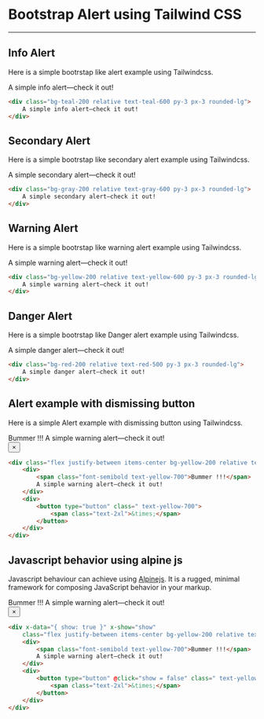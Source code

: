 <h1 class="text-gray-700 font-bold text-2xl md:text-3xl leading-snug"> Bootstrap Alert using Tailwind CSS </h1>

<hr class="border-t-2 border-b-0 border-gray-100 mt-2 mb-8">

<h2 class="font-bold mb-4 text-gray-700 text-xl"> Info Alert</h2>

<p class="my-4 leading-relaxed text-gray-700">Here is a simple bootrstap like alert example using Tailwindcss.</p>
<div class="p-4 border rounded-t-lg">
    <div class="bg-teal-200 relative text-teal-600 py-3 px-3 rounded-lg">
        A simple info alert—check it out!
    </div>
</div>

```html
<div class="bg-teal-200 relative text-teal-600 py-3 px-3 rounded-lg">
    A simple info alert—check it out!
</div>
```


<h2 class="font-bold mb-4 text-gray-700 text-xl mt-16">Secondary Alert</h3>
<p class="my-4 leading-relaxed text-gray-700">Here is a simple bootrstap like secondary alert example using Tailwindcss.</p>
<div class="p-4 border rounded-t-lg">
    <div class="mt-2 bg-gray-200 relative text-gray-600 py-3 px-3 rounded-lg">
        A simple secondary alert—check it out!
    </div>
</div>

```html
<div class="bg-gray-200 relative text-gray-600 py-3 px-3 rounded-lg">
    A simple secondary alert—check it out!
</div>
```

<h2 class="font-bold mb-4 text-gray-700 text-xl mt-16">Warning Alert</h3>
<p class="my-4 leading-relaxed text-gray-700">Here is a simple bootrstap like warning alert example using Tailwindcss.</p>
<div class="p-4 border rounded-t-lg">
    <div class="bg-yellow-200 relative text-yellow-600 py-3 px-3 rounded-lg">
        A simple warning alert—check it out!
    </div>
</div>

```html
<div class="bg-yellow-200 relative text-yellow-600 py-3 px-3 rounded-lg">
    A simple warning alert—check it out!
</div>
```

<h2 class="font-bold mb-4 text-gray-700 text-xl mt-16">Danger Alert</h3>
<p class="my-4 leading-relaxed text-gray-700">Here is a simple bootrstap like Danger alert example using Tailwindcss.</p>
<div class="p-4 border rounded-t-lg">
    <div class="mt-2 bg-red-200 relative text-red-500 py-3 px-3 rounded-lg">
        A simple danger alert—check it out!
    </div>
</div>

```html
<div class="bg-red-200 relative text-red-500 py-3 px-3 rounded-lg">
    A simple danger alert—check it out!
</div>
```

<h2 class="font-bold mb-4 text-gray-700 text-xl mt-16">Alert example with dismissing button</h3>
<p class="mt-4 mb-2 leading-relaxed text-gray-700">Here is a simple Alert example with dismissing button using Tailwindcss.</p>
<div class="p-4 border rounded-t-lg">
    <div class="flex justify-between items-center bg-yellow-200 relative text-yellow-600 py-3 px-3 rounded-lg">
        <div>
            <span class="font-semibold text-yellow-700">Bummer !!!</span>
            A simple warning alert—check it out!
        </div>
        <div>
            <button type="button" class=" text-yellow-700">
                <span class="text-2xl">&times;</span>
            </button>
        </div>
    </div>
</div>

```html
<div class="flex justify-between items-center bg-yellow-200 relative text-yellow-600 py-3 px-3 rounded-lg">
    <div>
        <span class="font-semibold text-yellow-700">Bummer !!!</span>
        A simple warning alert—check it out!
    </div>
    <div>
        <button type="button" class=" text-yellow-700">
            <span class="text-2xl">&times;</span>
        </button>
    </div>
</div>
```

<h2 class="font-bold mb-4 text-gray-700 text-xl mt-16"> Javascript behavior using alpine js</h3>
<p class="mt-4 mb-2 leading-relaxed text-gray-700">Javascript behaviour can achieve using <a href="https://github.com/alpinejs/alpine" class="font-bold">Alpinejs</a>. It is a rugged, minimal framework for composing JavaScript behavior in your markup. </p>
<div class="p-4 border rounded-t-lg">
    <div x-data="{ show: true }" x-show="show"
        class="my-2 flex justify-between items-center bg-yellow-200 relative text-yellow-600 py-3 px-3 rounded-lg">
        <div>
            <span class="font-semibold text-yellow-700">Bummer !!!</span>
            A simple warning alert—check it out!
        </div>
        <div>
            <button type="button" @click="show = false" class=" text-yellow-700">
                <span class="text-2xl">&times;</span>
            </button>
        </div>
    </div>
</div>

```html
<div x-data="{ show: true }" x-show="show"
    class="flex justify-between items-center bg-yellow-200 relative text-yellow-600 py-3 px-3 rounded-lg">
    <div>
        <span class="font-semibold text-yellow-700">Bummer !!!</span>
        A simple warning alert—check it out!
    </div>
    <div>
        <button type="button" @click="show = false" class=" text-yellow-700">
            <span class="text-2xl">&times;</span>
        </button>
    </div>
</div>
```
